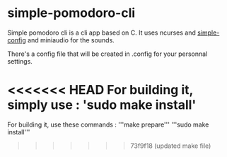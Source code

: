 # simple-pomodoro-cli

Simple pomodoro cli is a cli app based on C.
It uses ncurses and [simple-config](https://github.com/0xHaru/Simple-Config/tree/master) and miniaudio for the sounds.

There's a config file that will be created in .config for your personnal settings.

<<<<<<< HEAD
For building it, simply use : 'sudo make install'
=======
For building it, use these commands :
'''make prepare'''
'''sudo make install'''
>>>>>>> 73f9f18 (updated make file)
